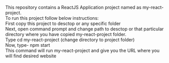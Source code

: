 This repository contains a ReactJS Application project named as my-react-project.<br>
To run this project follow below instructions:<br>
First copy this project to desctop or any specific folder <br>
Next, open command prompt and change path to desctop or that particular directory where you have copied my-react-project folder.<br>
Type cd my-react-project (change directory to project folder)<br>
Now, type- npm start<br>
This command will run my-react-project and give you the URL where you will find desired website<br>

